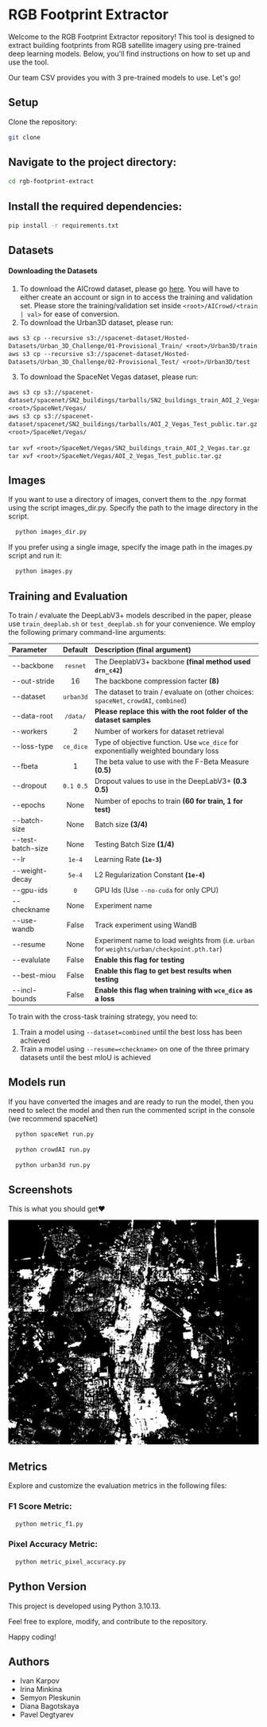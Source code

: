 # RGB Footprint Extractor

Welcome to the RGB Footprint Extractor repository! This tool is designed to extract building footprints from RGB satellite imagery using pre-trained deep learning models. Below, you'll find instructions on how to set up and use the tool.


Our team CSV provides you with 3 pre-trained models to use. Let's go!
## Setup

Clone the repository:

```bash
git clone 

```

## Navigate to the project directory:

```bash
cd rgb-footprint-extract

```

## Install the required dependencies:

```bash
pip install -r requirements.txt

```
## Datasets

#### Downloading the Datasets
1. To download the AICrowd dataset, please go [here](https://www.aicrowd.com/challenges/mapping-challenge-old). You will have to either create an account or sign in to access the training and validation set. Please store the training/validation set inside `<root>/AICrowd/<train | val>` for ease of conversion.
2. To download the Urban3D dataset, please run:
```setup
aws s3 cp --recursive s3://spacenet-dataset/Hosted-Datasets/Urban_3D_Challenge/01-Provisional_Train/ <root>/Urban3D/train
aws s3 cp --recursive s3://spacenet-dataset/Hosted-Datasets/Urban_3D_Challenge/02-Provisional_Test/ <root>/Urban3D/test
``` 
3. To download the SpaceNet Vegas dataset, please run:
```setup
aws s3 cp s3://spacenet-dataset/spacenet/SN2_buildings/tarballs/SN2_buildings_train_AOI_2_Vegas.tar.gz <root>/SpaceNet/Vegas/
aws s3 cp s3://spacenet-dataset/spacenet/SN2_buildings/tarballs/AOI_2_Vegas_Test_public.tar.gz <root>/SpaceNet/Vegas/

tar xvf <root>/SpaceNet/Vegas/SN2_buildings_train_AOI_2_Vegas.tar.gz
tar xvf <root>/SpaceNet/Vegas/AOI_2_Vegas_Test_public.tar.gz
```


## Images

If you want to use a directory of images, convert them to the .npy format using the script images_dir.py. Specify the path to the image directory in the script.


```bash
  python images_dir.py
```

If you prefer using a single image, specify the image path in the images.py script and run it:

```bash
  python images.py
```
## Training and Evaluation
To train / evaluate the DeepLabV3+ models described in the paper, please use `train_deeplab.sh` or `test_deeplab.sh` for your convenience. We employ the following primary command-line arguments:

| Parameter                 | Default       | Description (final argument)  |	
| :------------------------ |:-------------:| :-------------|
| --backbone 	    |	`resnet`         | The DeeplabV3+ backbone **(final method used `drn_c42`)**
| --out-stride | 16 | The backbone compression facter **(8)**
| --dataset | `urban3d` | The dataset to train / evaluate on (other choices: `spaceNet`, `crowdAI`, `combined`)
| --data-root | `/data/` | **Please replace this with the root folder of the dataset samples**
| --workers | 2 | Number of workers for dataset retrieval
| --loss-type | `ce_dice` | Type of objective function. Use `wce_dice` for exponentially weighted boundary loss
| --fbeta | 1 | The beta value to use with the F-Beta Measure  **(0.5)**
| --dropout | `0.1 0.5` | Dropout values to use in the DeepLabV3+ **(0.3 0.5)**
|--epochs | None | Number of epochs to train **(60 for train, 1 for test)**
| --batch-size| None | Batch size **(3/4)**
| --test-batch-size| None | Testing Batch Size **(1/4)**
| --lr | `1e-4` | Learning Rate **(`1e-3`)**
| --weight-decay | `5e-4` | L2 Regularization Constant **(`1e-4`)**
| --gpu-ids | `0` | GPU Ids (Use `--no-cuda` for only CPU)
| --checkname | None | Experiment name
| --use-wandb | False | Track experiment using WandB
| --resume | None | Experiment name to load weights from (i.e. `urban` for `weights/urban/checkpoint.pth.tar`)
| --evalulate | False | **Enable this flag for testing**
| --best-miou | False | **Enable this flag to get best results when testing**
| --incl-bounds | False | **Enable this flag when training with `wce_dice` as a loss**

To train with the cross-task training strategy, you need to:
1. Train a model using `--dataset=combined` until the best loss has been achieved
2. Train a model using `--resume=<checkname>` on one of the three primary datasets until the best mIoU is achieved


## Models run

If you have converted the images and are ready to run the model, then you need to select the model and then run the commented script in the console (we recommend spaceNet)


```bash
  python spaceNet run.py
```

```bash
  python crowdAI run.py
```

```bash
  python urban3d run.py
```
## Screenshots

This is what you should get❤️

![Alt text](Buildings_segmentation/rgb-footprint-extract/ready%20images/output1.png)


## Metrics

Explore and customize the evaluation metrics in the following files:

### F1 Score Metric:
```bash
  python metric_f1.py
```
### Pixel Accuracy Metric:
```bash
  python metric_pixel_accuracy.py
```
## Python Version

This project is developed using Python 3.10.13.

Feel free to explore, modify, and contribute to the repository.

Happy coding!
## Authors

- Ivan Karpov
- Irina Minkina
- Semyon Pleskunin
- Diana Bagotskaya
- Pavel Degtyarev
